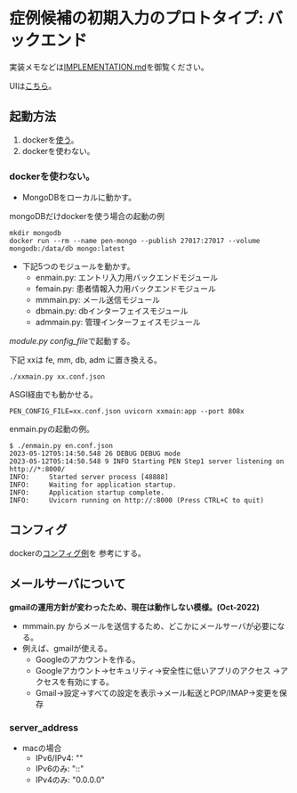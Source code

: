 症例候補の初期入力のプロトタイプ: バックエンド
==============================================

実装メモなどは[IMPLEMENTATION.md](https://github.com/tanupoo/penguin/blob/main/IMPLEMENTATION.md)を御覧ください。

UIは[こちら](https://github.com/tanupoo/penguin-ui)。

## 起動方法

1. dockerを[使う](https://github.com/tanupoo/penguin-docker)。
2. dockerを使わない。

### dockerを使わない。

- MongoDBをローカルに動かす。

mongoDBだけdockerを使う場合の起動の例

```
mkdir mongodb
docker run --rm --name pen-mongo --publish 27017:27017 --volume mongodb:/data/db mongo:latest
```

- 下記5つのモジュールを動かす。
    + enmain.py: エントリ入力用バックエンドモジュール
    + femain.py: 患者情報入力用バックエンドモジュール
    + mmmain.py: メール送信モジュール
    + dbmain.py: dbインターフェイスモジュール
    + admmain.py: 管理インターフェイスモジュール

*module.py config_file*で起動する。

下記 xxは fe, mm, db, adm に置き換える。

```
./xxmain.py xx.conf.json
```

ASGI経由でも動かせる。

```
PEN_CONFIG_FILE=xx.conf.json uvicorn xxmain:app --port 808x 
```

enmain.pyの起動の例。

```
$ ./enmain.py en.conf.json
2023-05-12T05:14:50.548 26 DEBUG DEBUG mode
2023-05-12T05:14:50.548 9 INFO Starting PEN Step1 server listening on http://*:8000/
INFO:     Started server process [48888]
INFO:     Waiting for application startup.
INFO:     Application startup complete.
INFO:     Uvicorn running on http://:8000 (Press CTRL+C to quit)
```

## コンフィグ

dockerの[コンフィグ例](https://github.com/tanupoo/penguin-docker)を
参考にする。

## メールサーバについて

**gmailの運用方針が変わったため、現在は動作しない模様。(Oct-2022)**

- mmmain.py からメールを送信するため、どこかにメールサーバが必要になる。
- 例えば、gmailが使える。
    + Googleのアカウントを作る。
    + Googleアカウント→セキュリティ→安全性に低いアプリのアクセス
        →アクセスを有効にする。
    + Gmail→設定→すべての設定を表示→メール転送とPOP/IMAP→変更を保存

### server_address

- macの場合
    + IPv6/IPv4: ""
    + IPv6のみ: "::"
    + IPv4のみ: "0.0.0.0"

